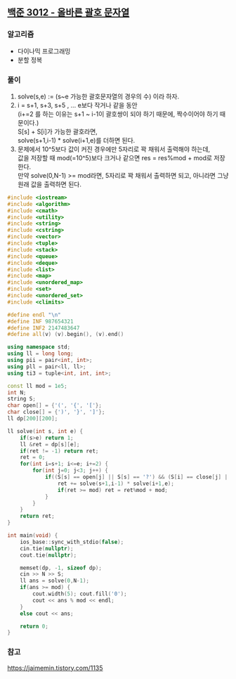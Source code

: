 ## [백준 3012 - 올바른 괄호 문자열](https://www.acmicpc.net/problem/3012)

### 알고리즘
- 다이나믹 프로그래밍
- 분할 정복

### 풀이
1. solve(s,e) := (s~e 가능한 괄호문자열의 경우의 수) 이라 하자.
2. i = s+1, s+3, s+5 , ...  e보다 작거나 같을 동안  
   (i+=2 를 하는 이유는 s+1 ~ i-1이 괄호쌍이 되야 하기 때문에, 짝수이어야 하기 때문이다.)  
   S[s] + S[i]가 가능한 괄호라면,  
   solve(s+1,i-1) * solve(i+1,e)를 더하면 된다. 
3. 문제에서 10^5보다 값이 커진 경우에만 5자리로 꽉 채워서 출력해야 하는데,  
   값을 저장할 때 mod(=10^5)보다 크거나 같으면 res = res%mod + mod로 저장한다.  
   만약 solve(0,N-1) >= mod라면, 5자리로 꽉 채워서 출력하면 되고, 아니라면 그냥 원래 값을 출력하면 된다.

```c++
#include <iostream>
#include <algorithm>
#include <cmath>
#include <utility>
#include <string>
#include <cstring>
#include <vector>
#include <tuple>
#include <stack>
#include <queue>
#include <deque>
#include <list>
#include <map>
#include <unordered_map>
#include <set>
#include <unordered_set>
#include <climits>

#define endl "\n"
#define INF 987654321
#define INF2 2147483647
#define all(v) (v).begin(), (v).end()

using namespace std;
using ll = long long;
using pii = pair<int, int>;
using pll = pair<ll, ll>;
using ti3 = tuple<int, int, int>;

const ll mod = 1e5;
int N;
string S;
char open[] = {'(', '{', '['};
char close[] = {')', '}', ']'};
ll dp[200][200];

ll solve(int s, int e) {
    if(s>e) return 1;
    ll &ret = dp[s][e];
    if(ret != -1) return ret;
    ret = 0;
    for(int i=s+1; i<=e; i+=2) {
        for(int j=0; j<3; j++) {
            if((S[s] == open[j] || S[s] == '?') && (S[i] == close[j] || S[i] == '?')) {
                ret += solve(s+1,i-1) * solve(i+1,e);
                if(ret >= mod) ret = ret%mod + mod;
            }
        }
    }
    return ret;
}

int main(void) {
    ios_base::sync_with_stdio(false);
    cin.tie(nullptr);
    cout.tie(nullptr);

    memset(dp, -1, sizeof dp);
    cin >> N >> S;
    ll ans = solve(0,N-1);
    if(ans >= mod) {
        cout.width(5); cout.fill('0');
        cout << ans % mod << endl;
    }
    else cout << ans;

    return 0;
}
```

### 참고
https://jaimemin.tistory.com/1135